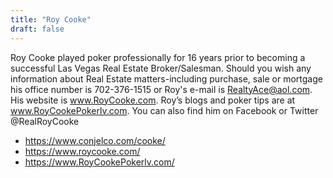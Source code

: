 ```yaml
---
title: "Roy Cooke"
draft: false
---
```


Roy Cooke
played poker professionally for 16 years prior to becoming a successful Las
Vegas Real Estate Broker/Salesman. Should you wish any information about Real
Estate matters-including purchase, sale or mortgage his office number is
702-376-1515 or Roy's e-mail is RealtyAce@aol.com. His website is
<a href="http://www.RoyCooke.com">www.RoyCooke.com</a>. Roy&rsquo;s blogs and
poker tips are
at <a href="http://www.RoyCookePokerlv.com">www.RoyCookePokerlv.com</a>. You
can also find him on Facebook or Twitter @RealRoyCooke</p>

* https://www.conjelco.com/cooke/
* https://www.roycooke.com/
* https://www.RoyCookePokerlv.com/
